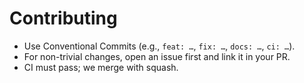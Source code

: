 # Contributing

- Use Conventional Commits (e.g., `feat: …`, `fix: …`, `docs: …`, `ci: …`).
- For non-trivial changes, open an issue first and link it in your PR.
- CI must pass; we merge with squash.
